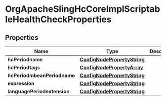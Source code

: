 
# OrgApacheSlingHcCoreImplScriptableHealthCheckProperties

## Properties
Name | Type | Description | Notes
------------ | ------------- | ------------- | -------------
**hcPeriodname** | [**ConfigNodePropertyString**](ConfigNodePropertyString.md) |  |  [optional]
**hcPeriodtags** | [**ConfigNodePropertyArray**](ConfigNodePropertyArray.md) |  |  [optional]
**hcPeriodmbeanPeriodname** | [**ConfigNodePropertyString**](ConfigNodePropertyString.md) |  |  [optional]
**expression** | [**ConfigNodePropertyString**](ConfigNodePropertyString.md) |  |  [optional]
**languagePeriodextension** | [**ConfigNodePropertyString**](ConfigNodePropertyString.md) |  |  [optional]



